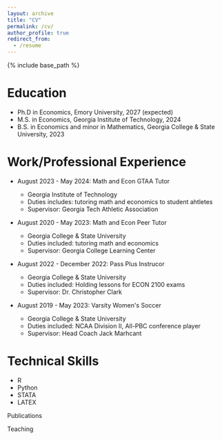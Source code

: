 ```yaml
---
layout: archive
title: "CV"
permalink: /cv/
author_profile: true
redirect_from:
  - /resume
---
```


{% include base_path %}

Education
======
* Ph.D in Economics, Emory University, 2027 (expected)
* M.S. in Economics, Georgia Institute of Technology, 2024
* B.S. in Economics and minor in Mathematics, Georgia College & State University, 2023

Work/Professional Experience 
======
* August 2023 - May 2024: Math and Econ GTAA Tutor
  * Georgia Institute of Technology 
  * Duties includes: tutoring math and economics to student ahtletes 
  * Supervisor: Georgia Tech Athletic Association 

* August 2020 - May 2023: Math and Econ Peer Tutor 
  * Georgia College & State University
  * Duties included: tutoring math and economics 
  * Supervisor: Georgia College Learning Center 

* August 2022 - December 2022: Pass Plus Instrucor
  * Georgia College & State University
  * Duties included: Holding lessons for ECON 2100 exams 
  * Supervisor: Dr. Christopher Clark
 
* August 2019 - May 2023: Varsity Women's Soccer 
  * Georgia College & State University
  * Duties included: NCAA Division II, All-PBC conference player
  * Supervisor: Head Coach Jack Marhcant 
  
Technical Skills
======
* R
* Python
* STATA
* LATEX

Publications

Teaching 

